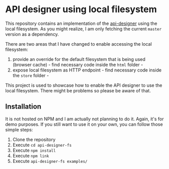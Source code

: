# API designer using local filesystem

This repository contains an implementation of the [api-designer](https://github.com/mulesoft/api-designer) using the local filesystem. As you might realize, I am only fetching the current `master` version as a dependency. 

There are two areas that I have changed to enable accessing the local filesystem:

1. provide an override for the default filesystem that is being used (browser cache) - find necessary code inside the `html` folder -
2. expose local filesystem as HTTP endpoint - find necessary code inside the `store` folder -  

This project is used to showcase how to enable the API designer to use the local filesystem. There might be problems so please be aware of that.

## Installation

It is not hosted on NPM and I am actually not planning to do it. Again, it's for demo purposes. If you still want to use it on your own, you can follow those simple steps:

1. Clone the repository
2. Execute `cd api-designer-fs`
3. Execute `npm install`
4. Execute `npm link`
5. Execute `api-designer-fs examples/`